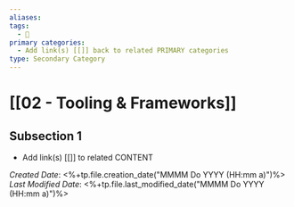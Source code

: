 ```yaml
---
aliases: 
tags:
  - 🥈
primary categories:
  - Add link(s) [[]] back to related PRIMARY categories
type: Secondary Category
---
```

# [[02 - Tooling & Frameworks]]

## Subsection 1
* Add link(s) [[]] to related CONTENT

*Created Date*: <%+tp.file.creation_date("MMMM Do YYYY (HH:mm a)")%>  
*Last Modified Date*: <%+tp.file.last_modified_date("MMMM Do YYYY (HH:mm a)")%>
